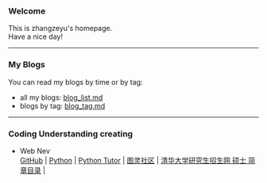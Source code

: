 ### Welcome  
This is zhangzeyu's homepage.  
Have a nice day!  

------------------------------------------

### My Blogs  
You can read my blogs by time or by tag:
 - all my blogs: [blog_list.md](https://mofree.github.io/blog_list.html)  
 - blogs by tag: [blog_tag.md](https://mofree.github.io/blog_tag.html)  
 
------------------------------------------

### Coding Understanding creating  
- Web Nev  
[GitHub](https://github.com) | 
[Python](https://www.python.org/) | 
[Python Tutor](http://www.pythontutor.com/) | 
[图灵社区](https://www.ituring.com.cn/) | 
[清华大学研究生招生网 硕士 简章目录](http://yz.tsinghua.edu.cn/publish/yjszs/8549/index.html) |
